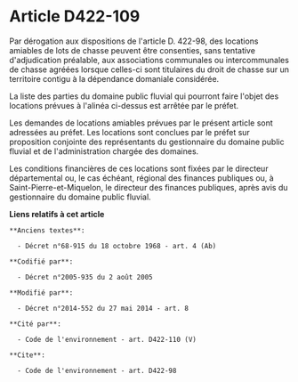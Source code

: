 # Article D422-109

Par dérogation aux dispositions de l'article D. 422-98, des locations amiables de lots de chasse peuvent être consenties,
sans tentative d'adjudication préalable, aux associations communales ou intercommunales de chasse agréées lorsque celles-ci
sont titulaires du droit de chasse sur un territoire contigu à la dépendance domaniale considérée. 

La liste des parties du domaine public fluvial qui pourront faire l'objet des locations prévues à l'alinéa ci-dessus est
arrêtée par le préfet. 

Les demandes de locations amiables prévues par le présent article sont adressées au préfet. Les locations sont conclues par
le préfet sur proposition conjointe des représentants du gestionnaire du domaine public fluvial et de l'administration
chargée des domaines. 

Les conditions financières de ces locations sont fixées par le directeur départemental ou, le cas échéant, régional des
finances publiques ou, à Saint-Pierre-et-Miquelon, le directeur des finances publiques, après avis du gestionnaire du domaine
public fluvial.

**Liens relatifs à cet article**

	**Anciens textes**:

	  - Décret n°68-915 du 18 octobre 1968 - art. 4 (Ab)

	**Codifié par**:

	  - Décret n°2005-935 du 2 août 2005

	**Modifié par**:

	  - Décret n°2014-552 du 27 mai 2014 - art. 8

	**Cité par**:

	  - Code de l'environnement - art. D422-110 (V)

	**Cite**:

	  - Code de l'environnement - art. D422-98
